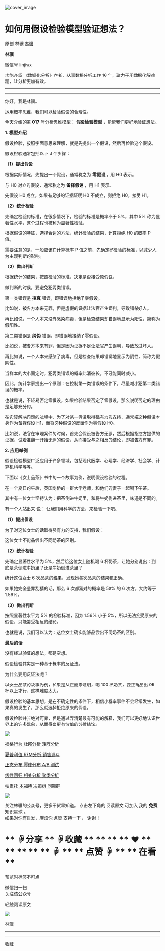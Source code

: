 ![cover_image](https://mmbiz.qlogo.cn/mmbiz_jpg/giaycic3UNwo2X8lIKYdM4T25CtKm29ujibhraZa11piafFFt2AHJnYlCGBxtxxcBiaPwEa6Lz400555UAqxcYfVBeA/0?wx_fmt=jpeg)

#  如何用假设检验模型验证想法？

原创  林骥  [ 林骥 ](javascript:void\(0\);)

**林骥**

微信号  linjiwx

功能介绍  《数据化分析》作者，从事数据分析工作 16 年，致力于用数据化解难题，让分析更加有效。

__ __

__ _ _ _ _

你好，我是林骥。

运用概率思维，我们可以检验假设的合理性。

今天介绍的第 **017** 号分析思维模型： **假设检验模型** ，能帮我们更好地验证想法。

**1\. 模型介绍**

假设检验，按照字面意思来理解，就是先提出一个假设，然后再检验这个假设。

假设检验通常包括以下 3 个步骤：

**（1）提出假设**

根据实际情况，先提出一个假设，通常称之为 **零假设** ，用 H0 表示。

与 H0 对立的假设，通常称之为 **备择假设** ，用 H1 表示。

先假设 H0 成立，如果有足够的证据证明 H0 不成立，则拒绝 H0，接受 H1。

**（2）统计检验**

先确定检验的标准，在很多情况下，检验的标准是概率小于 5%，其中 5% 称为显著性水平，这个过程也被称为显著性检验。

根据假设的特征，选择合适的方法，统计检验的结果，计算拒绝 H0 的概率 P 值。

需要注意的是，一般应该在计算概率 P 值之前，先确定好检验的标准，以减少人为主观判断的影响。

**（3）做出判断**

根据统计的结果，按照检验的标准，决定是否接受原假设。

做判断的时候，要避免犯两类错误。

第一类错误是 **拒真** 错误，即错误地拒绝了零假设。

比如说，被告方本来无罪，但是虚假的证据让法官产生误判，导致错杀好人。

再比如说，一个人本来没有感染病毒，但是检查结果却错误地显示为阳性，简称为假阳性。

第二类错误是 **纳伪** 错误，即错误地接纳了零假设。

比如说，被告方本来有罪，但是因为证据不足让法官产生误判，导致放过坏人。

再比如说，一个人本来感染了病毒，但是检查结果却错误地显示为阴性，简称为假阴性。

当样本的大小固定时，犯两类错误的概率此消彼长，不可能同时减小。

因此，统计学家提出一个原则：在控制第一类错误的条件下，尽量减小犯第二类错误的概率。

也就是说，不轻易否定零假设，如果检验结果否定了零假设，那么说明否定的理由是足够充分的。

在实际解决问题的过程中，为了对某一假设取得强有力的支持，通常把这种假设本身作为备择假设 H1，而将这种假设的反面作为零假设 H0。

比如说，法官在审理案件的时候，首先会假设被告方无罪，然后根据指控方提供的证据，试着推翻一开始无罪的假设，从而接受与之相反的结论，即被告方有罪。

**2\. 应用举例**

假设检验模型广泛应用于许多领域，包括现代医学、心理学、经济学、社会学、计算机科学等等。

下面以《女士品茶》书中的一个故事为例，说明假设检验的过程。

在一个夏日的午后，英国剑桥的一群大学老师，和他们的妻子一起喝下午茶。

其中有一位女士坚持认为：把茶倒进牛奶里，和将牛奶倒进茶里，味道是不同的。

有一个人站出来  说：  让我们用科学的方法，来检验一下吧。

**（1）提出假设**

为了对这位女士的话取得强有力的支持，我们假设：

这位女士不能品尝出不同奶茶的区别。

**（2）统计检验**

先确定显著性水平为 5%，然后给这位女士随机喝 6 杯奶茶，让她分别说出：到底是茶倒进牛奶里？还是牛奶倒进茶里？

统计这位女士 6 次品茶的结果，发现她每次品茶的结果都正确。

如果她完全是靠乱猜的话，那么 6 次都猜对的概率是 50% 的 6 次方，大约等于 1.56%。

**（3）做出判断**

按照显著性水平为 5% 的检验标准，因为 1.56% 小于 5%，所以无法接受原来的假设，只能接受相反的结论。

也就是说，我们可以认为：这位女士确实能够品尝出不同奶茶的区别。

**最后的话**

没有经过验证的想法，都是空想。

假设检验其实是一种基于概率的反证法。

为什么要用反证法呢？

以女士品茶的故事为例，如果是从正面来证明，喝 100 杯奶茶，要正确品出 95 杯以上才行，这样难度太大。

假设检验的基本思想，是在不确定性的条件下，相信小概率事件不会经常发生，如果真的发生了，那么就选择拒绝原来的假设。

假设检验并非绝对可靠，但是通过弄清楚最有可能的解释，我们可以更好地认识世界上的许多现象，从而得出更有价值的分析结论。

![](https://mmbiz.qpic.cn/mmbiz_gif/n0NOdjkypXiccrnz7SvRYPwwblnYyZU2xHfzEt8V1LXPK6ibrQ9BaQ2YH7ZFx3CbYkgXbZeuPUc6PNrA57Fu2y8Q/640?wx_fmt=gif)

[ 福格行为
](https://mp.weixin.qq.com/s?__biz=MzA4ODE2OTIxMw==&mid=2653477258&idx=1&sn=b55e3f648f903eec82177e78494e1f5f&scene=21#wechat_redirect
"福格行为") [ 杜邦分析
](https://mp.weixin.qq.com/s?__biz=MzA4ODE2OTIxMw==&mid=2653477282&idx=1&sn=3507ad55727800c2c0a2089665a61634&scene=21#wechat_redirect
"杜邦分析") [ 矩阵分析
](https://mp.weixin.qq.com/s?__biz=MzA4ODE2OTIxMw==&mid=2653477299&idx=1&sn=cdb2c2f2f7ac510f8de918f7dfca7b8c&scene=21#wechat_redirect
"矩阵分析")

[ 夏普利值
](https://mp.weixin.qq.com/s?__biz=MzA4ODE2OTIxMw==&mid=2653477319&idx=1&sn=a5e8945da69db7cd14e76173694fbc73&scene=21#wechat_redirect
"夏普利值") [ RFM分析
](https://mp.weixin.qq.com/s?__biz=MzA4ODE2OTIxMw==&mid=2653477360&idx=1&sn=be2c4457318600fd9b5702c061c63672&scene=21#wechat_redirect
"RFM分析") [ 销售漏斗
](https://mp.weixin.qq.com/s?__biz=MzA4ODE2OTIxMw==&mid=2653477417&idx=1&sn=f12ee0f36a8b459060dcb517088b22d8&scene=21#wechat_redirect
"销售漏斗")

[ 正态分布
](https://mp.weixin.qq.com/s?__biz=MzA4ODE2OTIxMw==&mid=2653477503&idx=1&sn=49d9b1e1355358a85a3ae15198ff2757&scene=21#wechat_redirect
"正态分布") [ 幂律分布
](https://mp.weixin.qq.com/s?__biz=MzA4ODE2OTIxMw==&mid=2653477556&idx=1&sn=d2642afe4a49f020d73cc73b07b075a1&scene=21#wechat_redirect
"幂律分布") [ A/B 测试
](https://mp.weixin.qq.com/s?__biz=MzA4ODE2OTIxMw==&mid=2653477755&idx=1&sn=6097fc38a9d2aa0562d0aaca39cb9222&scene=21#wechat_redirect
"A/B 测试")

[ 线性回归
](https://mp.weixin.qq.com/s?__biz=MzA4ODE2OTIxMw==&mid=2653477762&idx=1&sn=bfc400a41d0f344016de3529de612fef&scene=21#wechat_redirect
"线性回归") [ 相关分析
](https://mp.weixin.qq.com/s?__biz=MzA4ODE2OTIxMw==&mid=2653477819&idx=1&sn=b8aabdb1e2511fe5829bb75880036be4&scene=21#wechat_redirect
"相关分析") [ 聚类分析
](https://mp.weixin.qq.com/s?__biz=MzA4ODE2OTIxMw==&mid=2653477838&idx=1&sn=4064489391aeaef9de2c3b69af564e68&scene=21#wechat_redirect
"聚类分析")

[ 帕累托
](https://mp.weixin.qq.com/s?__biz=MzA4ODE2OTIxMw==&mid=2653477874&idx=1&sn=cffe7167aa2a92a46a3fb26147cb5bde&scene=21#wechat_redirect
"帕累托") [ 本福特
](https://mp.weixin.qq.com/s?__biz=MzA4ODE2OTIxMw==&mid=2653478148&idx=1&sn=a4d7a79a41b239afb126f1373015205f&scene=21#wechat_redirect
"本福特") [ 决策树
](https://mp.weixin.qq.com/s?__biz=MzA4ODE2OTIxMw==&mid=2653478210&idx=1&sn=5024df4a09dd12c817f68c3bde37277b&scene=21#wechat_redirect
"决策树") [ 同期群
](https://mp.weixin.qq.com/s?__biz=MzA4ODE2OTIxMw==&mid=2653478233&idx=1&sn=5d304747a17105f0827a727b268d3289&scene=21#wechat_redirect
"同期群")

  

![](https://mmbiz.qpic.cn/mmbiz_png/iaOib7ro3AqzmN91fpfXS59xeURluqkMibVtr0e3xHBVBO500PJCI3ZftE81I2WiaClictvjqLE91j0mkUibSBXr1yug/640?wx_fmt=png)

关注林骥的公众号，更多干货早知道。  点击左下角的  阅读原文  可加入  我的  **免费** 知识星球  。  
如果对你有启发，麻烦你  点赞  支持一下  ，  谢谢！

#  ** ☟分享  ** ☟收藏  ** ** ** ** ❤  ** ** ** ** ** ☟  ** ** 点赞 ☟  ** ** 在看  **

预览时标签不可点

微信扫一扫  
关注该公众号



轻触阅读原文

![](http://mmbiz.qpic.cn/mmbiz_png/giaycic3UNwo3rBmMJ1emiaHxRCj3Om1wuZZCsgHvFSR3sVQrPsicIlRiaGUicJD8KCZibrmu0FzGBc6aBzfBz3HLIeDA/0?wx_fmt=png)

林骥







****



****



  收藏

